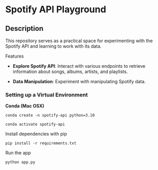 # Spotify API Playground

## Description

This repository serves as a practical space for experimenting with the Spotify API and learning to work with its data.

Features
* **Explore Spotify API**: Interact with various endpoints to retrieve information about songs, albums, artists, and playlists.

* **Data Manipulation**: Experiment with manipulating Spotify data.

### Setting up a Virtual Environment

**Conda (Mac OSX)**

```
conda create -n spotify-api python=3.10

conda activate spotify-api
```

Install dependencies with pip

```
pip install -r requirements.txt
```

Run the app

```
python app.py
```